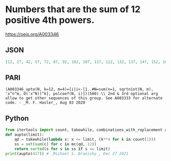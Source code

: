 # Numbers that are the sum of 12 positive 4th powers\.
https://oeis.org/A003346
## JSON
```JSON
[12, 27, 42, 57, 72, 87, 92, 102, 107, 117, 122, 132, 137, 147, 152, 162, 167, 172, 177, 182, 187, 192, 197, 202, 212, 217, 227, 232, 242, 247, 252, 257, 262, 267, 277, 282, 292, 297, 307, 312, 322, 327, 332, 342, 347, 357, 362, 372, 377, 387, 392, 402, 407, 412, 417]
```
## PARI
```PARI
(A003346_upto(N, k=12, m=4)=[i|i<-[1..#N=sum(n=1, sqrtnint(N, m), 'x^n^m, O('x^N))^k], polcoef(N, i)])(500) \\ 2nd & 3rd optional arg allow to get other sequences of this group. See A003333 for alternate code. - _M. F. Hasler_, Aug 03 2020
```
## Python
```Python
from itertools import count, takewhile, combinations_with_replacement as mc
def aupto(limit):
    qd = takewhile(lambda x: x <= limit, (k**4 for k in count(1)))
    ss = set(sum(c) for c in mc(qd, 12))
    return sorted(s for s in ss if s <= limit)
print(aupto(417)) # _Michael S. Branicky_, Dec 27 2021
```

